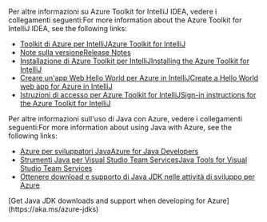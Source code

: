 <span data-ttu-id="08add-101">Per altre informazioni su Azure Toolkit for IntelliJ IDEA, vedere i collegamenti seguenti:</span><span class="sxs-lookup"><span data-stu-id="08add-101">For more information about the Azure Toolkit for IntelliJ IDEA, see the following links:</span></span> 

* [<span data-ttu-id="08add-102">Toolkit di Azure per IntelliJ</span><span class="sxs-lookup"><span data-stu-id="08add-102">Azure Toolkit for IntelliJ</span></span>](../intellij/azure-toolkit-for-intellij.md) 
* [<span data-ttu-id="08add-103">Note sulla versione</span><span class="sxs-lookup"><span data-stu-id="08add-103">Release Notes</span></span>](https://github.com/Microsoft/azure-tools-for-java/releases) 
* [<span data-ttu-id="08add-104">Installazione di Azure Toolkit per IntelliJ</span><span class="sxs-lookup"><span data-stu-id="08add-104">Installing the Azure Toolkit for IntelliJ</span></span>](../intellij/azure-toolkit-for-intellij-installation.md) 
* [<span data-ttu-id="08add-105">Creare un'app Web Hello World per Azure in IntelliJ</span><span class="sxs-lookup"><span data-stu-id="08add-105">Create a Hello World web app for Azure in IntelliJ</span></span>](../intellij/azure-toolkit-for-intellij-create-hello-world-web-app.md) 
* [<span data-ttu-id="08add-106">Istruzioni di accesso per Azure Toolkit for IntelliJ</span><span class="sxs-lookup"><span data-stu-id="08add-106">Sign-in instructions for the Azure Toolkit for IntelliJ</span></span>](../intellij/azure-toolkit-for-intellij-sign-in-instructions.md) 

<span data-ttu-id="08add-107">Per altre informazioni sull'uso di Java con Azure, vedere i collegamenti seguenti:</span><span class="sxs-lookup"><span data-stu-id="08add-107">For more information about using Java with Azure, see the following links:</span></span> 

* [<span data-ttu-id="08add-108">Azure per sviluppatori Java</span><span class="sxs-lookup"><span data-stu-id="08add-108">Azure for Java Developers</span></span>](https://docs.microsoft.com/java/azure/) 
* [<span data-ttu-id="08add-109">Strumenti Java per Visual Studio Team Services</span><span class="sxs-lookup"><span data-stu-id="08add-109">Java Tools for Visual Studio Team Services</span></span>](https://java.visualstudio.com/) 
* <span data-ttu-id="08add-110">[Ottenere download e supporto di Java JDK nelle attività di sviluppo per Azure](https://aka.ms/azure-jdks)
<!-- TODO: Add URLs for Java in VSCode here --></span><span class="sxs-lookup"><span data-stu-id="08add-110">[Get Java JDK downloads and support when developing for Azure](https://aka.ms/azure-jdks)
<!-- TODO: Add URLs for Java in VSCode here --></span></span> 
